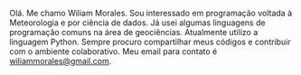 Olá. Me chamo Wiliam Morales. Sou interessado em programação voltada à Meteorologia e por ciência de dados.
Já usei algumas linguagens de programação comuns na área de geociências. Atualmente utilizo a linguagem Python.
Sempre procuro compartilhar meus códigos e contribuir com o ambiente colaborativo. Meu email para contato é wiliammorales@gmail.com.

<link rel="stylesheet" href="https://cdn.jsdelivr.net/gh/devicons/devicon@v2.14.0/devicon.min.css"> 
